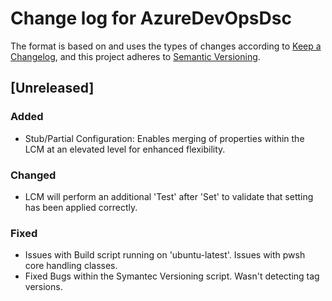 # Change log for AzureDevOpsDsc

The format is based on and uses the types of changes according to [Keep a Changelog](https://keepachangelog.com/en/1.0.0/),
and this project adheres to [Semantic Versioning](https://semver.org/spec/v2.0.0.html).

## [Unreleased]

### Added

- Stub/Partial Configuration: Enables merging of properties within the LCM at an elevated level for enhanced flexibility.

### Changed

- LCM will perform an additional 'Test' after 'Set' to validate that setting has been applied correctly.

### Fixed

- Issues with Build script running on 'ubuntu-latest'. Issues with pwsh core handling classes.
- Fixed Bugs within the Symantec Versioning script. Wasn't detecting tag versions.
